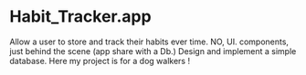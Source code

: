 # Habit_Tracker.app
Allow a user to store and track their habits ever time.
NO, UI. components, just behind the scene (app share with a Db.) Design and implement a simple database.
Here my project is for a dog walkers !
